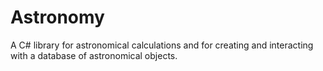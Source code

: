 # Astronomy
A C# library for astronomical calculations and for creating and interacting with a database of astronomical objects.
